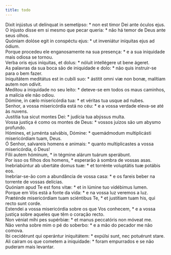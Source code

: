 ```yaml
---
title: todo
---
```

<div class="dropcap text-justify">Dixit injústus ut delínquat in semetípso: * non est timor Dei ante óculos ejus.</div>
<div class="dropcap text-justify">O injusto disse em si mesmo que pecar queria: * não há temor de Deus ante seus olhos.</div>
<div class="text-justify">Quóniam dolóse egit in conspéctu ejus: * ut inveniátur iníquitas ejus ad ódium.</div>
<div class="text-justify">Porque procedeu ele enganosamente na sua presença: * e a sua iniquidade mais odiosa se tornou.</div>
<div class="text-justify">Verba oris ejus iníquitas, et dolus: * nóluit intellégere ut bene ágeret.</div>
<div class="text-justify">As palavras da sua boca são de iniquidade e dolo: * não quis instruir-se para o bem fazer.</div>
<div class="text-justify">Iniquitátem meditátus est in cubíli suo: * ástitit omni viæ non bonæ, malítiam autem non odívit.</div>
<div class="text-justify">Meditou a iniquidade no seu leito: * deteve-se em todos os maus caminhos, a malícia ele não odiou.</div>
<div class="text-justify">Dómine, in cælo misericórdia tua: * et véritas tua usque ad nubes.</div>
<div class="text-justify">Senhor, a vossa misericórdia está no céu: * e a vossa verdade eleva-se até às nuvens.</div>
<div class="text-justify">Justítia tua sicut montes Dei: * judícia tua abýssus multa.</div>
<div class="text-justify">Vossa justiça é como os montes de Deus: * vossos juízos são um abysmo profundo.</div>
<div class="text-justify">Hómines, et juménta salvábis, Dómine: * quemádmodum multiplicásti misericórdiam tuam, Deus.</div>
<div class="text-justify">Ó Senhor, salvareis homens e animais: * quanto multiplicastes a vossa misericórdia, ó Deus!</div>
<div class="text-justify">Fílii autem hóminum, * in tégmine alárum tuárum sperábunt.</div>
<div class="text-justify">Por isso os filhos dos homens, * esperarão à sombra de vossas asas.</div>
<div class="text-justify">Inebriabúntur ab ubertáte domus tuæ: * et torrénte voluptátis tuæ potábis eos.</div>
<div class="text-justify">Inebriar-se-ão com a abundância de vossa casa: * e os fareis beber na torrente de vossas delícias.</div>
<div class="text-justify">Quóniam apud Te est fons vitæ: * et in lúmine tuo vidébimus lumen.</div>
<div class="text-justify">Porque em Vós está a fonte da vida: * e na vossa luz veremos a luz.</div>
<div class="text-justify">Præténde misericórdiam tuam sciéntibus Te, * et justítiam tuam his, qui recto sunt corde.</div>
<div class="text-justify">Estendei a vossa misericórdia sobre os que Vos conhecem, * e a vossa justiça sobre aqueles que têm o coração recto.</div>
<div class="text-justify">Non véniat mihi pes supérbiæ: * et manus peccatóris non móveat me.</div>
<div class="text-justify">Não venha sobre mim o pé do soberbo: * e a mão do pecador me não comova.</div>
<div class="text-justify">Ibi cecidérunt qui operántur iniquitátem: * expúlsi sunt, nec potuérunt stare.</div>
<div class="text-justify">Ali caíram os que cometem a iniquidade: * foram empurrados e se não puderam mais levantar.</div>
